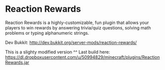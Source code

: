 Reaction Rewards
==============

Reaction Rewards is a highly-customizable, fun plugin that allows your players to win rewards by answering trivia/quiz questions, solving math problems or typing alphanumeric strings.

Dev Bukkit: http://dev.bukkit.org/server-mods/reaction-rewards/

This is a slighty modified version ^^
Last build here: https://dl.dropboxusercontent.com/u/50994829/minecraft/plugins/ReactionRewards.jar
